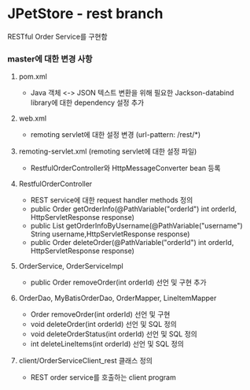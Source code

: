 # JPetStore - rest branch
RESTful Order Service를 구현함      

### master에 대한 변경 사항
1. pom.xml
    * Java 객체 <-> JSON 텍스트 변환을 위해 필요한 Jackson-databind library에 대한 dependency 설정 추가

2. web.xml
    * remoting servlet에 대한 설정 변경 (url-pattern: /rest/*)  
      
3. remoting-servlet.xml (remoting servlet에 대한 설정 파일)
    * RestfulOrderController와 HttpMessageConverter bean 등록
    
4. RestfulOrderController 
    * REST service에 대한 request handler methods 정의
    * public Order getOrderInfo(@PathVariable("orderId") int orderId, HttpServletResponse response)
    * public List<Order> getOrderInfoByUsername(@PathVariable("username") String username,HttpServletResponse response)
    * public Order deleteOrder(@PathVariable("orderId") int orderId, HttpServletResponse response)   

5. OrderService, OrderServiceImpl 
    * public Order removeOrder(int orderId) 선언 및 구현 추가 
     
6. OrderDao, MyBatisOrderDao, OrderMapper, LineItemMapper 
    * Order removeOrder(int orderId) 선언 및 구현 
    * void deleteOrder(int orderId) 선언 및 SQL 정의 
    * void deleteOrderStatus(int orderId) 선언 및 SQL 정의
    * int deleteLineItems(int orderId) 선언 및 SQL 정의

7. client/OrderServiceClient_rest 클래스 정의
    * REST order service를 호출하는 client program
